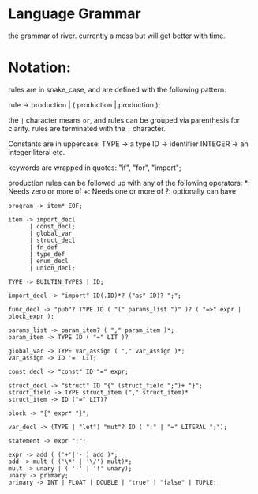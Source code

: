 Language Grammar
===
the grammar of river. currently a mess but will get better with time.

# Notation:

rules are in snake_case, and are defined with the following pattern:

rule -> production | ( production | production );

the `|` character means `or`, and rules can be grouped via parenthesis for clarity.
rules are terminated with the `;` character.

Constants are in uppercase:
TYPE -> a type
ID -> identifier
INTEGER -> an integer literal
etc.

keywords are wrapped in quotes: "if", "for", "import";

production rules can be followed up with any of the following operators:
      *: Needs zero or more of
      +: Needs one or more of
      ?: optionally can have

```
program -> item* EOF;

item -> import_decl
      | const_decl;
      | global_var
      | struct_decl
      | fn_def
      | type_def
      | enum_decl
      | union_decl;

TYPE -> BUILTIN_TYPES | ID;

import_decl -> "import" ID(.ID)*? ("as" ID)? ";";

func_decl -> "pub"? TYPE ID ( "(" params_list ")" )? ( "=>" expr | block_expr );

params_list -> param_item? ( "," param_item )*;
param_item -> TYPE ID ( "=" LIT )?

global_var -> TYPE var_assign ( "," var_assign )*;
var_assign -> ID '=' LIT;

const_decl -> "const" ID "=" expr;

struct_decl -> "struct" ID "{" (struct_field ";")+ "}";
struct_field -> TYPE struct_item ("," struct_item)*
struct_item -> ID ("=" LIT)?

block -> "{" expr* "}";

var_decl -> (TYPE | "let") "mut"? ID ( ";" | "=" LITERAL ";"); 

statement -> expr ";";

expr -> add ( ('+'|'-') add )*;
add -> mult ( ('\*' | '\/') mult)*;
mult -> unary | ( '-' | '!' unary);
unary -> primary;
primary -> INT | FLOAT | DOUBLE | "true" | "false" | TUPLE;
```
